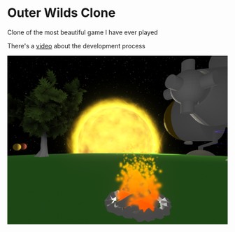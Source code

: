 # Outer Wilds Clone
Clone of the most beautiful game I have ever played

There's a [video](https://www.youtube.com/watch?v=SIEFhYCTUEk) about the development process

![promo image](https://github.com/NikitaShkaruba/outer_wilds_clone/blob/master/Assets/Art/Promo/github_readme_md_promo_3.png)
